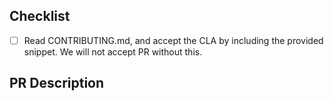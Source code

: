 ## Checklist

- [ ] Read CONTRIBUTING.md, and accept the CLA by including the provided snippet. We will not accept PR without this.

## PR Description

<!-- Description for the PR -->
